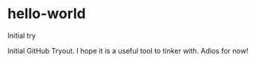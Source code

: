 # hello-world
Initial try

Initial GitHub Tryout. I hope it is a useful tool to tinker with. 
Adios for now!

